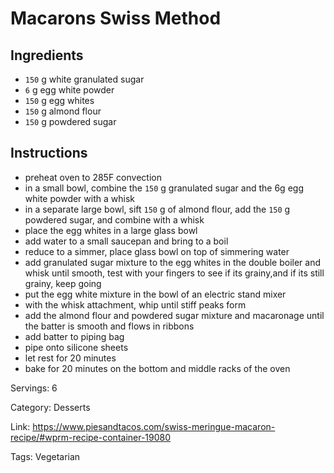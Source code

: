# Macarons Swiss Method

## Ingredients

- `150` g white granulated sugar
- `6` g egg white powder
- `150` g egg whites
- `150` g almond flour
- `150` g powdered sugar

## Instructions

- preheat oven to 285F convection
- in a small bowl, combine the `150` g granulated sugar and the 6g egg white powder with a whisk
- in a separate large bowl, sift `150` g of almond flour, add the `150` g powdered sugar, and combine with a whisk
- place the egg whites in a large glass bowl
- add water to a small saucepan and bring to a boil
- reduce to a simmer, place glass bowl on top of simmering water
- add granulated sugar mixture to the egg whites in the double boiler and whisk until smooth, test with your fingers to see if its grainy,and if its still grainy, keep going
- put the egg white mixture in the bowl of an electric stand mixer
- with the whisk attachment, whip until stiff peaks form
- add the almond flour and powdered sugar mixture and macaronage until the batter is smooth and flows in ribbons
- add batter to piping bag
- pipe onto silicone sheets
- let rest for 20 minutes
- bake for 20 minutes on the bottom and middle racks of the oven

Servings: 6

Category: Desserts

Link: https://www.piesandtacos.com/swiss-meringue-macaron-recipe/#wprm-recipe-container-19080

Tags: Vegetarian

